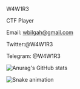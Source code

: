 W4W1R3

CTF Player

Email: wbilgah@gmail.com

Twitter:@W4W1R3

Telegram: @W4W1R3



![Anurag's GitHub stats](https://github-readme-stats.vercel.app/api?username=W4W1R3&show_icons=true&theme=radical)





![Snake animation](https://github.com/W4W1R3/thepiyushmalhotra/blob/output/github-contribution-grid-snake.svg)
